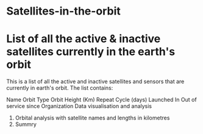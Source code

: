 # Satellites-in-the-orbit
# List of all the active & inactive satellites currently in the earth's orbit
This is a list of all the active and inactive satellites and sensors that are currently in earth's orbit. The list contains:

Name
Orbit Type
Orbit Height (Km)
Repeat Cycle (days)
Launched In
Out of service since
Organization
Data visualisation and analysis
1) Orbital analysis with satellite names and lengths in kilometres
2) Summry
